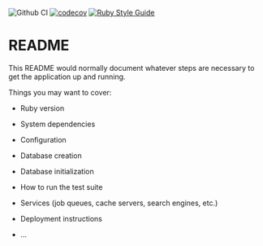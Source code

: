 ![Github CI](https://github.com/this-is-joeking/tea_party_api/actions/workflows/rubyonrails.yml/badge.svg)
[![codecov](https://codecov.io/github/this-is-joeking/tea_party_api/branch/main/graph/badge.svg?token=FWFJ8JRP6Z)](https://app.codecov.io/gh/this-is-joeking/tea_party_api)
[![Ruby Style Guide](https://img.shields.io/badge/code_style-rubocop-brightgreen.svg)](https://github.com/rubocop/rubocop)
# README

This README would normally document whatever steps are necessary to get the
application up and running.

Things you may want to cover:

* Ruby version

* System dependencies

* Configuration

* Database creation

* Database initialization

* How to run the test suite

* Services (job queues, cache servers, search engines, etc.)

* Deployment instructions

* ...
